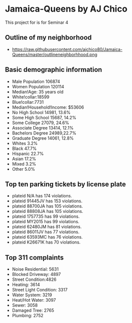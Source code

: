 # Jamaica-Queens by AJ Chico
This project for is for Seminar 4

## Outline of my neighborhood
- https://raw.githubusercontent.com/ajchico80/Jamaica-Queens/master/outlineneighborhhood.png

## Basic demographic information
- Male Population 106874 
- Women Population 120114 
- Median!Age: 35 years old 
- White!collar:18599 
- Blue!collar:7731 
- Median!Household!Income: $53606 
- No High School 14981, 13.6% 
- Some High School 15687, 14.2% 
- Some College 27079, 24.6% 
- Associate Degree 13414, 12.1% 
- Bachelors Degree 24989,22.7% 
- Graduate Degree 14061, 12.8%
- Whites 3.2% 
- Black 47.7% 
- Hispanic 22.7%
- Asian 17.2% 
- Mixed 3.2% 
- Other 5.0%

## Top ten parking tickets by license plate
- plateid N/A has 174 violations.
- plateid 91445JV has 153 violations.
- plateid 88700JA has 105 violations.
- plateid 88808JA has 105 violations.
- plateid 1757735 has 99 violations.
- plateid MY2015 has 99 violations.
- plateid 62480JM has 81 violations.
- plateid 86011JV has 77 violations.
- plateid 63593MC has 76 violations.
- plateid K26671K has 70 violations.

## Top 311 complaints
- Noise Residential: 5631
- Blocked Driveway: 4897
- Street Condition:4826
- Heating: 3614
- Street Light Condition: 3317
- Water System: 3219
- Heat/Hot Water: 3097
- Sewer: 3058
- Damaged Tree: 2765
- Plumbing: 2752

